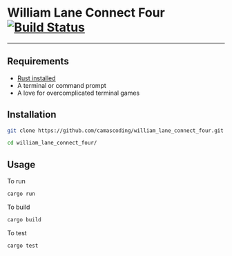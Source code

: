 # William Lane Connect Four [![Build Status](https://github.com/camascoding/william_lane_connect_four/workflows/All%20tests/badge.svg?branch=main)](https://github.com/camascoding/william_lane_connect_four/actions)
---


## Requirements

- [Rust installed](https://www.rust-lang.org/tools/install)
- A terminal or command prompt
- A love for overcomplicated terminal games

## Installation

```bash
git clone https://github.com/camascoding/william_lane_connect_four.git

cd william_lane_connect_four/
```

## Usage

To run

```bash
cargo run
```

To build

```bash
cargo build
```

To test

```bash
cargo test
```
